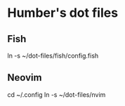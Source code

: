 # Humber's dot files

## Fish
ln -s ~/dot-files/fish/config.fish

## Neovim
cd ~/.config
ln -s ~/dot-files/nvim


